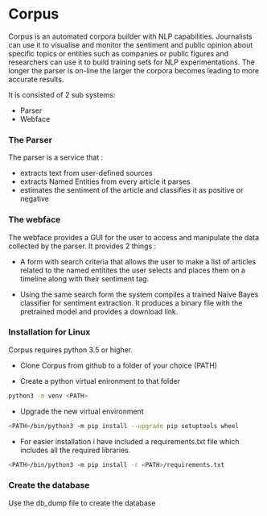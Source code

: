 # Corpus

Corpus is an automated corpora builder with NLP capabilities.
Journalists can use it to visualise and monitor the sentiment and public opinion about specific topics or entities such as companies or public figures and researchers can use it to build training sets for NLP experimentations. The longer the parser is on-line the larger the corpora becomes leading to more accurate results.

It is consisted of 2 sub systems:
- Parser
- Webface


### The Parser
The parser is a service that :
- extracts text from user-defined sources
- extracts Named Entities from every article it parses
- estimates the sentiment of the article and classifies it as positive or negative


### The webface
The webface provides a GUI for the user to access and manipulate the data collected by the parser.
It provides 2 things :
- A form with search criteria that allows the user to make a list of articles related to the named entitites the user selects and places them on a timeline along with their sentiment tag.

- Using the same search form the system compiles a trained Naive Bayes classifier for sentiment extraction. It produces a binary file with the pretrained model and provides a download link.



### Installation for Linux

Corpus requires python 3.5 or higher.

- Clone Corpus from github to a folder of your choice (PATH)

- Create a python virtual enironment to that folder

```sh
python3 -m venv <PATH>  

```

- Upgrade the new virtual environment
```sh
<PATH>/bin/python3 -m pip install --upgrade pip setuptools wheel
```

- For easier installation i have included a requirements.txt file which includes all the required libraries.
```sh
<PATH>/bin/python3 -m pip install -r <PATH>/requirements.txt
```


### Create the database
Use the db_dump file to create the database